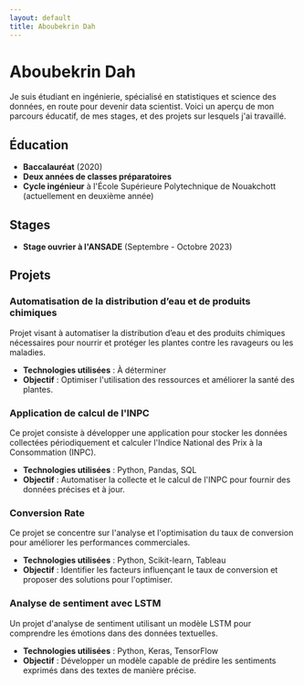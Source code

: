 ```yaml
---
layout: default
title: Aboubekrin Dah
---
```


# Aboubekrin Dah

Je suis étudiant en ingénierie, spécialisé en statistiques et science des données, en route pour devenir data scientist. Voici un aperçu de mon parcours éducatif, de mes stages, et des projets sur lesquels j'ai travaillé.

## Éducation

- **Baccalauréat** (2020)
- **Deux années de classes préparatoires**
- **Cycle ingénieur** à l'École Supérieure Polytechnique de Nouakchott (actuellement en deuxième année)

## Stages

- **Stage ouvrier à l'ANSADE** (Septembre - Octobre 2023)

## Projets

### Automatisation de la distribution d’eau et de produits chimiques
Projet visant à automatiser la distribution d’eau et des produits chimiques nécessaires pour nourrir et protéger les plantes contre les ravageurs ou les maladies.

- **Technologies utilisées** : À déterminer
- **Objectif** : Optimiser l'utilisation des ressources et améliorer la santé des plantes.

### Application de calcul de l'INPC
Ce projet consiste à développer une application pour stocker les données collectées périodiquement et calculer l'Indice National des Prix à la Consommation (INPC).

- **Technologies utilisées** : Python, Pandas, SQL
- **Objectif** : Automatiser la collecte et le calcul de l'INPC pour fournir des données précises et à jour.

### Conversion Rate
Ce projet se concentre sur l'analyse et l'optimisation du taux de conversion pour améliorer les performances commerciales.

- **Technologies utilisées** : Python, Scikit-learn, Tableau
- **Objectif** : Identifier les facteurs influençant le taux de conversion et proposer des solutions pour l'optimiser.

### Analyse de sentiment avec LSTM
Un projet d'analyse de sentiment utilisant un modèle LSTM pour comprendre les émotions dans des données textuelles.

- **Technologies utilisées** : Python, Keras, TensorFlow
- **Objectif** : Développer un modèle capable de prédire les sentiments exprimés dans des textes de manière précise.
